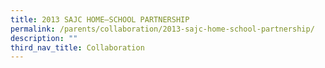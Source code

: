 ```yaml
---
title: 2013 SAJC HOME–SCHOOL PARTNERSHIP
permalink: /parents/collaboration/2013-sajc-home-school-partnership/
description: ""
third_nav_title: Collaboration
---
```



